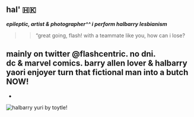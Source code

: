 ## hal' 🇭🇰

 ***epileptic, artist & photographer^^ i perform halbarry lesbianism***
  >> “great going, flash! with a teammate like you, how can i lose?
>  > 
  mainly on twitter @flashcentric. no dni.  
   dc & marvel comics. barry allen lover & halbarry yaori enjoyer
   turn that fictional man into a butch NOW!  
   -  
   -  
  ![halbarry yuri by toytle!](https://pbs.twimg.com/media/GkfGH_oWYAEQ0dv?format=jpg&name=large)
